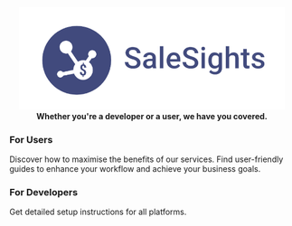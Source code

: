 <p align="center">
  <img src="https://github.com/ronan-s1/SaleSights/blob/main/static/img/salesights-logo.png?raw=true" alt="SaleSights Logo", style="width: 470px; margin-top: -30px; min-width: 300px">
</p>

<div align="center" style="margin-top: -20px">
  <h4>Whether you're a developer or a user, we have you covered.</h4>
</div>

### For Users
Discover how to maximise the benefits of our services. Find user-friendly guides to enhance your workflow and achieve your business goals.

### For Developers
Get detailed setup instructions for all platforms.

